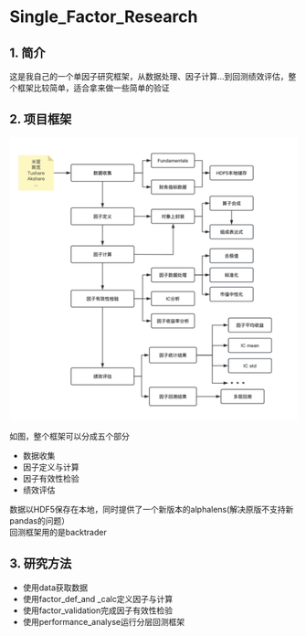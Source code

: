 # Single_Factor_Research
## 1. 简介
这是我自己的一个单因子研究框架，从数据处理、因子计算...到回测绩效评估，整个框架比较简单，适合拿来做一些简单的验证

## 2. 项目框架
![项目结构](./structure.png)

如图，整个框架可以分成五个部分
- 数据收集
- 因子定义与计算
- 因子有效性检验
- 绩效评估

数据以HDF5保存在本地，同时提供了一个新版本的alphalens(解决原版不支持新pandas的问题）  
回测框架用的是backtrader

## 3. 研究方法
- 使用data获取数据
- 使用factor_def_and _calc定义因子与计算
- 使用factor_validation完成因子有效性检验
- 使用performance_analyse运行分层回测框架
